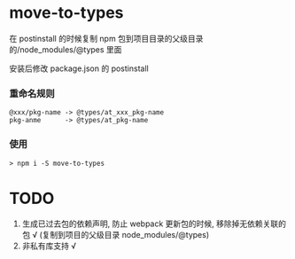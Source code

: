 # move-to-types

在 postinstall 的时候复制 npm 包到项目目录的父级目录的/node_modules/@types 里面

安装后修改 package.json 的 postinstall

### 重命名规则

```
@xxx/pkg-name -> @types/at_xxx_pkg-name
pkg-anme      -> @types/at_pkg-name
```

### 使用

```shell
> npm i -S move-to-types
```

# TODO

1. 生成已过去包的依赖声明, 防止 webpack 更新包的时候, 移除掉无依赖关联的包 √ (复制到项目的父级目录 node_modules/@types)
2. 非私有库支持 √
